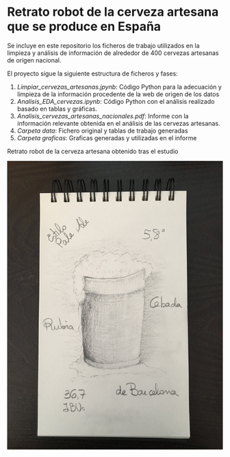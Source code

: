 # Retrato robot de la cerveza artesana que se produce en España

Se incluye en este repositorio los ficheros de trabajo utilizados en la limpieza y análisis de información de alrededor de 400 cervezas artesanas de origen nacional.

El proyecto sigue la siguiente estructura de ficheros y fases:
1. *Limpiar_cervezas_artesanas.jpynb*: Código Python para la adecuación y limpieza de la información procedente de la web de origen de los datos
2. *Analisis_EDA_cervezas.ipynb*: Código Python con el análisis realizado basado en tablas y gráficas.
3. *Analisis_cervezas_artesanas_nacionales.pdf*: Informe con la información relevante obtenida en el análisis de las cervezas artesanas.
4. *Carpeta data*: Fichero original y tablas de trabajo generadas
5. *Carpeta graficas*: Graficas generadas y utilizadas en el informe

Retrato robot de la cerveza artesana obtenido tras el estudio

![imagen](IMG_4467.JPG)